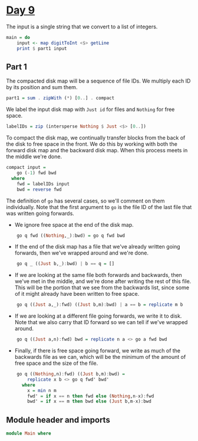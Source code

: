 # [Day 9](https://adventofcode.com/2024/day/9)

The input is a single string that we convert to a list of integers.

```haskell top:3
main = do
    input <- map digitToInt <$> getLine
    print $ part1 input
```

## Part 1

The compacted disk map will be a sequence of file IDs.
We multiply each ID by its position and sum them.

```haskell
part1 = sum . zipWith (*) [0..] . compact
```

We label the input disk map with `Just id` for files and `Nothing` for free
space.

```haskell
labelIDs = zip (intersperse Nothing $ Just <$> [0..])
```

To compact the disk map, we continually transfer blocks from the back of the
disk to free space in the front. We do this by working with both the forward
disk map and the backward disk map. When this process meets in the middle we're
done.

```haskell
compact input =
    go (-1) fwd bwd
  where
    fwd = labelIDs input
    bwd = reverse fwd
```

The definition of `go` has several cases, so we'll comment on them individually.
Note that the first argument to `go` is the file ID of the last file that was
written going forwards.

- We ignore free space at the end of the disk map.

```haskell
    go q fwd ((Nothing,_):bwd) = go q fwd bwd
```

- If the end of the disk map has a file that we've already written going forwards,
  then we've wrapped around and we're done.

```haskell
    go q _ ((Just b,_):bwd) | b == q = []
```

- If we are looking at the same file both forwards and backwards, then we've met
  in the middle, and we're done after writing the rest of this file. This will be
  the portion that we see from the backwards list, since some of it might already
  have been written to free space.

```haskell
    go q ((Just a,_):fwd) ((Just b,m):bwd) | a == b = replicate m b
```

- If we are looking at a different file going forwards, we write it to disk.
  Note that we also carry that ID forward so we can tell if we've wrapped around.

```haskell
    go q ((Just a,n):fwd) bwd = replicate n a <> go a fwd bwd
```

- Finally, if there is free space going forward, we write as much of the
  backwards file as we can, which will be the minimum of the amount of free
  space and the size of the file.

```haskell
    go q ((Nothing,n):fwd) ((Just b,m):bwd) =
        replicate x b <> go q fwd' bwd'
      where
        x = min n m
        fwd' = if x == n then fwd else (Nothing,n-x):fwd
        bwd' = if x == m then bwd else (Just b,m-x):bwd
```

## Module header and imports

```haskell top
module Main where
```
